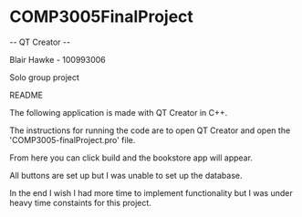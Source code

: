 # COMP3005FinalProject
-- QT Creator --

Blair Hawke - 100993006

Solo group project

README

The following application is made with QT Creator in C++.

The instructions for running the code are to open QT Creator and open the 'COMP3005-finalProject.pro' file.

From here you can click build and the bookstore app will appear.

All buttons are set up but I was unable to set up the database.

In the end I wish I had more time to implement functionality but I was under heavy time constaints for this project.


